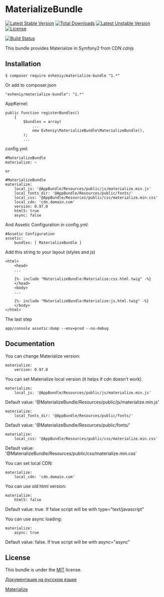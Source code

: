 MaterializeBundle
=================

[![Latest Stable Version](https://poser.pugx.org/evheniy/materialize-bundle/v/stable)](https://packagist.org/packages/evheniy/materialize-bundle) [![Total Downloads](https://poser.pugx.org/evheniy/materialize-bundle/downloads)](https://packagist.org/packages/evheniy/materialize-bundle) [![Latest Unstable Version](https://poser.pugx.org/evheniy/materialize-bundle/v/unstable)](https://packagist.org/packages/evheniy/materialize-bundle) [![License](https://poser.pugx.org/evheniy/materialize-bundle/license)](https://packagist.org/packages/evheniy/materialize-bundle)

[![Build Status](https://travis-ci.org/evheniy/MaterializeBundle.svg)](https://travis-ci.org/evheniy/MaterializeBundle)

This bundle provides Materialize in Symfony2 from CDN cdnjs

Installation
------------

    $ composer require evheniy/materialize-bundle "1.*"

Or add to composer.json

    "evheniy/materialize-bundle": "1.*"

AppKernel:

    public function registerBundles()
        {
            $bundles = array(
                ...
                new Evheniy\MaterializeBundle\MaterializeBundle(),
            );
            ...

config.yml:

    #MaterializeBundle
    materialize: ~

    or

    #MaterializeBundle
    materialize:
        local_js: '@AppBundle/Resources/public/js/materialize.min.js'
        local_fonts_dir: '@AppBundle/Resources/public/fonts/'
        local_css: '@AppBundle/Resources/public/css/materialize.min.css'
        local_cdn: 'cdn.domain.com'
        version: 0.97.0
        html5: true
        async: false

And Assetic Configuration in config.yml:

    #Assetic Configuration
    assetic:
        bundles: [ MaterializeBundle ]

Add this string to your layout (styles and js)

    <html>
        <head>
        ...

        {%- include "MaterializeBundle:Materialize:css.html.twig" -%}
        </head>
        <body>
        ...

        {%- include "MaterializeBundle:Materialize:js.html.twig" -%}
        </body>
    </html>
The last step

    app/console assetic:dump --env=prod --no-debug


Documentation
-------------

You can change Materialize version:

    materialize:
        version: 0.97.0
        
You can set Materialize local version (it helps if cdn doesn't work).

    materialize:
        local_js: '@AppBundle/Resources/public/js/materialize.min.js'

Default value: '@MaterializeBundle/Resources/public/js/materialize.min.js'

    materialize:
        local_fonts_dir: '@AppBundle/Resources/public/fonts/'

Default value: '@MaterializeBundle/Resources/public/fonts/' 
 
    materialize:
        local_css: '@AppBundle/Resources/public/css/materialize.min.css'

Default value: '@MaterializeBundle/Resources/public/css/materialize.min.css'

You can set local CDN:

    materialize:
        local_cdn: 'cdn.domain.com'


You can use old html version:

    materialize:
        html5: false

Default value: true. If false script will be with type="text/javascript"

You can use async loading:

    materialize:
        async: true

Default value: false. If true script will be with async="async"


License
-------

This bundle is under the [MIT][3] license.

[Документация на русском языке][1]

[Materialize][2]

[1]:  http://makedev.org/articles/symfony/bundles/materialize_bundle.html
[2]:  http://materializecss.com/
[3]:  https://github.com/evheniy/MaterializeBundle/blob/master/Resources/meta/LICENSE
